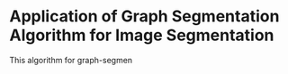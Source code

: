 # Application of Graph Segmentation Algorithm for Image Segmentation

This algorithm for graph-segmen